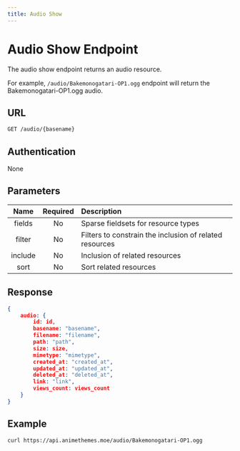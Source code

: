 ```yaml
---
title: Audio Show
---
```


# Audio Show Endpoint

The audio show endpoint returns an audio resource.

For example, `/audio/Bakemonogatari-OP1.ogg` endpoint will return the Bakemonogatari-OP1.ogg audio.

## URL

```sh
GET /audio/{basename}
```

## Authentication

None

## Parameters

| Name    | Required | Description                                             |
| :-----: | :------: | :------------------------------------------------------ |
| fields  | No       | Sparse fieldsets for resource types                     |
| filter  | No       | Filters to constrain the inclusion of related resources |
| include | No       | Inclusion of related resources                          |
| sort    | No       | Sort related resources                                  |

## Response

```json
{
    audio: {
        id: id,
        basename: "basename",
        filename: "filename",
        path: "path",
        size: size,
        mimetype: "mimetype",
        created_at: "created_at",
        updated_at: "updated_at",
        deleted_at: "deleted_at",
        link: "link",
        views_count: views_count
    }
}
```

## Example

```bash
curl https://api.animethemes.moe/audio/Bakemonogatari-OP1.ogg
```
